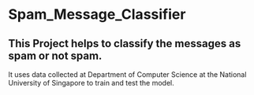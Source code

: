 # Spam_Message_Classifier
## This Project helps to classify the messages as spam or not spam.
It uses data collected at Department of Computer Science at the National University of Singapore to train and test the model.
